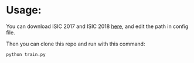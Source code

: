 # Usage:

You can download ISIC 2017 and ISIC 2018 [here](https://drive.google.com/file/d/1XM10fmAXndVLtXWOt5G0puYSQyI2veWy/view?usp=sharing), and edit the path in config file.

Then you can clone this repo and run with this command:

```
python train.py
```
